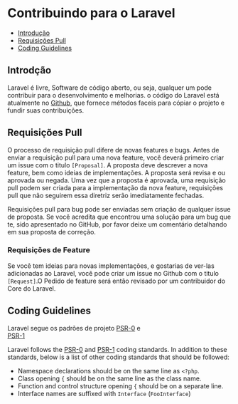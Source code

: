 # Contribuindo para o Laravel

- [Introdução](#introduction)
- [Requisições Pull](#pull-requests)
- [Coding Guidelines](#coding-guidelines)

<a name="introduction"></a>
## Introdção

Laravel é livre, Software de código aberto, ou seja, qualquer um pode contribuir para o desenvolvimento e melhorias.
o código do Laravel está atualmente no [Github](http://github.com), que fornece métodos faceis para cópiar o projeto e
fundir suas contribuições.

<a name="pull-requests"></a>
## Requisições Pull

O processo de requisição pull difere de novas features e bugs. Antes de enviar a requisição pull para uma nova feature, você
deverá primeiro criar um issue com o titulo `[Proposal]`. A proposta deve descrever a nova feature, bem como ideias de implementações.
A proposta será revisa e ou aprovada ou negada. Uma vez que a proposta é aprovada, uma requisição pull podem ser criada 
para a implementação da nova feature, requisições pull que não seguirem essa diretriz serão imediatamente fechadas. 


Requisições pull para bug pode ser enviadas sem criação de qualquer issue de proposta. Se você acredita que encontrou 
uma solução para um bug que te, sido apresentado no GitHub, por favor deixe um comentário detalhando em sua proposta 
de correção.


### Requisições de Feature
Se você tem ideias para novas implementações, e gostarias de ver-las adicionadas ao Laravel, você pode criar um issue no Github com o titulo `[Request]`.O Pedido de feature será então revisado por um contribuidor do Core do Laravel.

<a name="coding-guidelines"></a>
## Coding Guidelines

Laravel segue os padrões de projeto [PSR-0](https://github.com/php-fig/fig-standards/blob/master/accepted/PSR-0.md) e  
[PSR-1](https://github.com/php-fig/fig-standards/blob/master/accepted/PSR-1-basic-coding-standard.md)


Laravel follows the [PSR-0](https://github.com/php-fig/fig-standards/blob/master/accepted/PSR-0.md) 
and [PSR-1](https://github.com/php-fig/fig-standards/blob/master/accepted/PSR-1-basic-coding-standard.md) 
coding standards.
In addition to these standards, below is a list of other coding standards that should be followed:

- Namespace declarations should be on the same line as `<?php`.
- Class opening `{` should be on the same line as the class name.
- Function and control structure opening `{` should be on a separate line.
- Interface names are suffixed with `Interface` (`FooInterface`)
